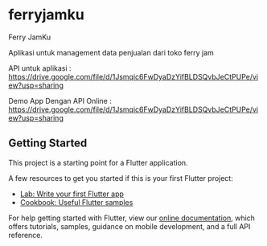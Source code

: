 # ferryjamku

Ferry JamKu

Aplikasi untuk management data penjualan dari toko ferry jam

API untuk aplikasi : https://drive.google.com/file/d/1Jsmqic6FwDyaDzYifBLDSQvbJeCtPUPe/view?usp=sharing

Demo App Dengan API Online : https://drive.google.com/file/d/1Jsmqic6FwDyaDzYifBLDSQvbJeCtPUPe/view?usp=sharing

## Getting Started

This project is a starting point for a Flutter application.

A few resources to get you started if this is your first Flutter project:

- [Lab: Write your first Flutter app](https://flutter.dev/docs/get-started/codelab)
- [Cookbook: Useful Flutter samples](https://flutter.dev/docs/cookbook)

For help getting started with Flutter, view our
[online documentation](https://flutter.dev/docs), which offers tutorials,
samples, guidance on mobile development, and a full API reference.
